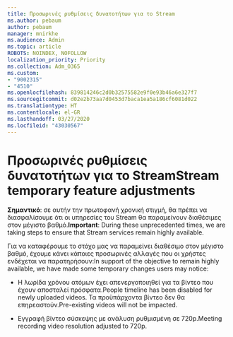 ```yaml
---
title: Προσωρινές ρυθμίσεις δυνατοτήτων για το Stream
ms.author: pebaum
author: pebaum
manager: mnirkhe
ms.audience: Admin
ms.topic: article
ROBOTS: NOINDEX, NOFOLLOW
localization_priority: Priority
ms.collection: Adm_O365
ms.custom:
- "9002315"
- "4510"
ms.openlocfilehash: 839814246c2d0b32575582e9f0e93b46a6e327f7
ms.sourcegitcommit: d02e2b73aa7d0453d7baca1ea5a186cf6081d022
ms.translationtype: HT
ms.contentlocale: el-GR
ms.lasthandoff: 03/27/2020
ms.locfileid: "43030567"
---
```

# <a name="stream-temporary-feature-adjustments"></a><span data-ttu-id="5bb6f-102">Προσωρινές ρυθμίσεις δυνατοτήτων για το Stream</span><span class="sxs-lookup"><span data-stu-id="5bb6f-102">Stream temporary feature adjustments</span></span>

<span data-ttu-id="5bb6f-103">**Σημαντικό**: σε αυτήν την πρωτοφανή χρονική στιγμή, θα πρέπει να διασφαλίσουμε ότι οι υπηρεσίες του Stream θα παραμείνουν διαθέσιμες στον μέγιστο βαθμό.</span><span class="sxs-lookup"><span data-stu-id="5bb6f-103">**Important**: During these unprecedented times, we are taking steps to ensure that Stream services remain highly available.</span></span>

<span data-ttu-id="5bb6f-104">Για να καταφέρουμε το στόχο μας να παραμείνει διαθέσιμο στον μέγιστο βαθμό, έχουμε κάνει κάποιες προσωρινές αλλαγές που οι χρήστες ενδέχεται να παρατηρήσουν:</span><span class="sxs-lookup"><span data-stu-id="5bb6f-104">In support of the objective to remain highly available, we have made some temporary changes users may notice:</span></span> 

- <span data-ttu-id="5bb6f-105">Η λωρίδα χρόνου ατόμων έχει απενεργοποιηθεί για τα βίντεο που έχουν αποσταλεί πρόσφατα.</span><span class="sxs-lookup"><span data-stu-id="5bb6f-105">People timeline has been disabled for newly uploaded videos.</span></span> <span data-ttu-id="5bb6f-106">Τα προϋπάρχοντα βίντεο δεν θα επηρεαστούν.</span><span class="sxs-lookup"><span data-stu-id="5bb6f-106">Pre-existing videos will not be impacted.</span></span>

- <span data-ttu-id="5bb6f-107">Εγγραφή βίντεο σύσκεψης με ανάλυση ρυθμισμένη σε 720p.</span><span class="sxs-lookup"><span data-stu-id="5bb6f-107">Meeting recording video resolution adjusted to 720p.</span></span>
